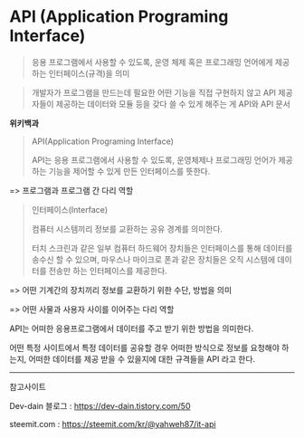# API (Application Programing Interface)

> 응용 프로그램에서 사용할 수 있도록, 운영 체제 혹은 프로그래밍 언어에게 제공하는 인터페이스(규격)을 의미



> 개발자가 프로그램을 만드는데 필요한 어떤 기능을 직접 구현하지 않고 API 제공자들이 제공하는 데이터와 모듈 등을 갖다 쓸 수 있게 해주는 게 API와 API 문서



**위키백과**

> API(Application Programing Interface)
>
> API는 응용 프로그램에서 사용할 수 있도록, 운영체제나 프로그래밍 언어가 제공하는 기능을 제어할 수 있게 만든 인터페이스를 뜻한다.

=> 프로그램과 프로그램 간 다리 역할



> 인터페이스(Interface)
>
> 컴퓨터 시스템끼리 정보를 교환하는 공유 경계를 의미한다.
>
> 터치 스크린과 같은 일부 컴퓨터 하드웨어 장치들은 인터페이스를 통해 데이터를 송수신 할 수 있으며, 마우스나 마이크로 폰과 같은 장치들은 오직 시스템에 데이터를 전송만 하는 인터페이스를 제공한다.

=> 어떤 기계간의 장치끼리 정보를 교환하기 위한 수단, 방법을 의미

=> 어떤 사물과 사용자 사이를 이어주는 다리 역할



API는 어떠한 응용프로그램에서 데이터를 주고 받기 위한 방법을 의미한다.

어떤 특정 사이트에서 특정 데이터를 공유할 경우 어떠한 방식으로 정보를 요청해야 하는지, 어떠한 데이터를 제공 받을 수 있을지에 대한 규격들을 API 라고 한다.







----

참고사이트

Dev-dain 블로그 : https://dev-dain.tistory.com/50

steemit.com : https://steemit.com/kr/@yahweh87/it-api